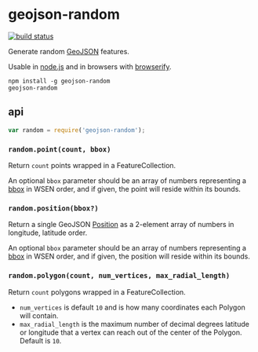# geojson-random

[![build status](https://secure.travis-ci.org/mapbox/geojson-random.png)](http://travis-ci.org/mapbox/geojson-random)

Generate random [GeoJSON](http://geojson.org/) features.

Usable in [node.js](http://nodejs.org/) and in browsers with [browserify](http://browserify.org/).

    npm install -g geojson-random
    geojson-random

## api

```js
var random = require('geojson-random');
```

### `random.point(count, bbox)`

Return `count` points wrapped in a FeatureCollection.

An optional `bbox` parameter should be an array of numbers representing
a [bbox](http://geojson.org/geojson-spec.html#bounding-boxes) in WSEN order,
and if given, the point will reside within its bounds.

### `random.position(bbox?)`

Return a single GeoJSON [Position](http://geojson.org/geojson-spec.html#positions)
as a 2-element array of numbers in longitude, latitude order.

An optional `bbox` parameter should be an array of numbers representing
a [bbox](http://geojson.org/geojson-spec.html#bounding-boxes) in WSEN order,
and if given, the position will reside within its bounds.

### `random.polygon(count, num_vertices, max_radial_length)`

Return `count` polygons wrapped in a FeatureCollection.

- `num_vertices` is default `10` and is how many coordinates each Polygon
  will contain.
- `max_radial_length` is the maximum number of decimal degrees latitude
  or longitude that a vertex can reach out of the center of the Polygon.
  Default is `10`.
